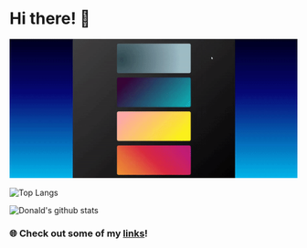 # Hi there! 👋

 <!-- <img width="1000vw" height="auto" src="https://github.com/Donald-K-Lee/Donald-K-Lee/blob/master/coverimage.jpeg"> -->
   <img width="1000vw" height="auto" src="https://github.com/Donald-K-Lee/Donald-K-Lee/blob/master/Intro.gif">
  
 ![Top Langs](https://github-readme-stats.vercel.app/api/top-langs/?username=Donald-K-Lee)
  
![Donald's github stats](https://github-readme-stats.vercel.app/api?username=Donald-K-Lee)

   <h3>🌐 Check out some of my <a href="https://donald-k-lee.github.io/Links.html">links</a>!</h3>
